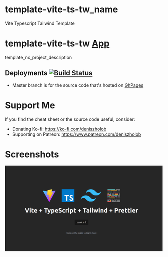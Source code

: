 # template-vite-ts-tw_name
Vite Typescript Tailwind Template

# template-vite-ts-tw [App](https://deniszholob.github.io/template-vite-ts-tw/)

template_nx_project_description

## Deployments [![Build Status](https://github.com/deniszholob/template-vite-ts-tw/actions/workflows/main.yml/badge.svg)](https://github.com/deniszholob/template-vite-ts-tw/actions/workflows/main.yml)

- Master branch is for the source code that's hosted on
  [GhPages](https://deniszholob.github.io/template-vite-ts-tw/)

# Support Me

If you find the cheat sheet or the source code useful, consider:

- Donating Ko-fi: https://ko-fi.com/deniszholob
- Supporting on Patreon: https://www.patreon.com/deniszholob

# Screenshots

![template-vite-ts-tw_name](screenshots/template-vite-ts-tw_name-screenshot.png)
